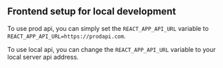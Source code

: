 ## Frontend setup for local development

To use prod api, you can simply set the `REACT_APP_API_URL` variable to `REACT_APP_API_URL=https://prodapi.com`.

To use local api, you can change the `REACT_APP_API_URL` variable to your local server api address.
